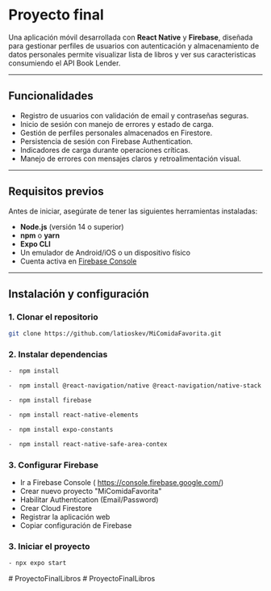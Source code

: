 # Proyecto final 
Una aplicación móvil desarrollada con **React Native** y **Firebase**, diseñada para gestionar perfiles de usuarios con autenticación y almacenamiento de datos personales permite visualizar lista de libros y ver sus caracteristicas consumiendo el API Book Lender.

---

## Funcionalidades
- Registro de usuarios con validación de email y contraseñas seguras.
- Inicio de sesión con manejo de errores y estado de carga.
- Gestión de perfiles personales almacenados en Firestore.
- Persistencia de sesión con Firebase Authentication.
- Indicadores de carga durante operaciones críticas.
- Manejo de errores con mensajes claros y retroalimentación visual.

---

## Requisitos previos
Antes de iniciar, asegúrate de tener las siguientes herramientas instaladas:
- **Node.js** (versión 14 o superior)
- **npm** o **yarn**
- **Expo CLI**
- Un emulador de Android/iOS o un dispositivo físico
- Cuenta activa en [Firebase Console](https://console.firebase.google.com/)

---

## Instalación y configuración
### 1. Clonar el repositorio
```bash
git clone https://github.com/latioskev/MiComidaFavorita.git
```
### 2. Instalar dependencias
```bash
-  npm install
```
```bash
-  npm install @react-navigation/native @react-navigation/native-stack
```
```bash
-  npm install firebase
```
```bash
-  npm install react-native-elements
```
```bash
-  npm install expo-constants
```
```bash
-  npm install react-native-safe-area-contex
```
### 3. Configurar Firebase
- Ir a Firebase Console (
 https://console.firebase.google.com/)
- Crear nuevo proyecto "MiComidaFavorita"
- Habilitar Authentication (Email/Password)
- Crear Cloud Firestore
- Registrar la aplicación web
- Copiar configuración de Firebase
### 3. Iniciar el proyecto
```bash
- npx expo start
```
#   P r o y e c t o F i n a l L i b r o s  
 #   P r o y e c t o F i n a l L i b r o s  
 